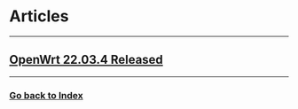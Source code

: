 # Articles
---

## [OpenWrt 22.03.4 Released](openwrt-22.03.4-released/main.html)

---
### [Go back to Index](../)